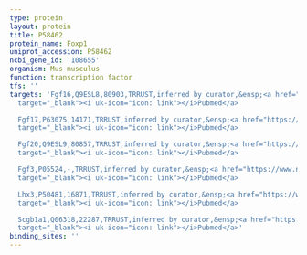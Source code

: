 ```yaml
---
type: protein
layout: protein
title: P58462
protein_name: Foxp1
uniprot_accession: P58462
ncbi_gene_id: '108655'
organism: Mus musculus
function: transcription factor
tfs: ''
targets: 'Fgf16,Q9ESL8,80903,TRRUST,inferred by curator,&ensp;<a href="https://www.ncbi.nlm.nih.gov/pubmed/?term=20713518%5Buid%5D"
  target="_blank"><i uk-icon="icon: link"></i>Pubmed</a>

  Fgf17,P63075,14171,TRRUST,inferred by curator,&ensp;<a href="https://www.ncbi.nlm.nih.gov/pubmed/?term=20713518%5Buid%5D"
  target="_blank"><i uk-icon="icon: link"></i>Pubmed</a>

  Fgf20,Q9ESL9,80857,TRRUST,inferred by curator,&ensp;<a href="https://www.ncbi.nlm.nih.gov/pubmed/?term=20713518%5Buid%5D"
  target="_blank"><i uk-icon="icon: link"></i>Pubmed</a>

  Fgf3,P05524,-,TRRUST,inferred by curator,&ensp;<a href="https://www.ncbi.nlm.nih.gov/pubmed/?term=20713518%5Buid%5D"
  target="_blank"><i uk-icon="icon: link"></i>Pubmed</a>

  Lhx3,P50481,16871,TRRUST,inferred by curator,&ensp;<a href="https://www.ncbi.nlm.nih.gov/pubmed/?term=19797899%5Buid%5D"
  target="_blank"><i uk-icon="icon: link"></i>Pubmed</a>

  Scgb1a1,Q06318,22287,TRRUST,inferred by curator,&ensp;<a href="https://www.ncbi.nlm.nih.gov/pubmed/?term=11358962%5Buid%5D"
  target="_blank"><i uk-icon="icon: link"></i>Pubmed</a>'
binding_sites: ''
---
```

